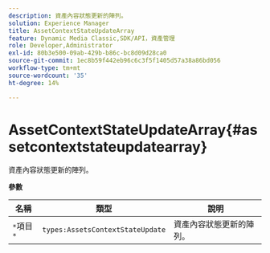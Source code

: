 ```yaml
---
description: 資產內容狀態更新的陣列。
solution: Experience Manager
title: AssetContextStateUpdateArray
feature: Dynamic Media Classic,SDK/API，資產管理
role: Developer,Administrator
exl-id: 80b3e500-09ab-429b-b86c-bc8d09d28ca0
source-git-commit: 1ec8b59f442eb96c6c3f5f1405d57a38a86bd056
workflow-type: tm+mt
source-wordcount: '35'
ht-degree: 14%

---
```


# AssetContextStateUpdateArray{#assetcontextstateupdatearray}

資產內容狀態更新的陣列。

**參數**

| 名稱 | 類型 | 說明 |
|---|---|---|
| `*`項目`*` | `types:AssetsContextStateUpdate` | 資產內容狀態更新的陣列。 |
